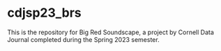 # cdjsp23_brs
This is the repository for Big Red Soundscape, a project by Cornell Data Journal completed during the Spring 2023 semester.
